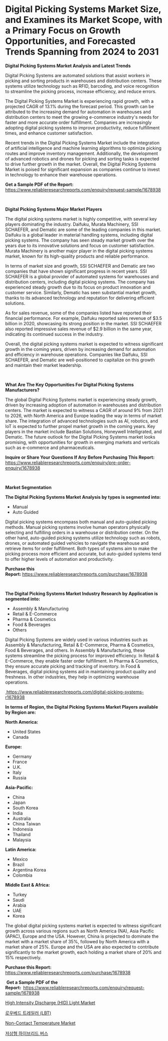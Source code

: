 <p><h1>Digital Picking Systems Market Size, and Examines its Market Scope, with a Primary Focus on Growth Opportunities, and Forecasted Trends Spanning from 2024 to 2031</h1></p><p><strong>Digital Picking Systems Market Analysis and Latest Trends</strong></p>
<p><p>Digital Picking Systems are automated solutions that assist workers in picking and sorting products in warehouses and distribution centers. These systems utilize technology such as RFID, barcoding, and voice recognition to streamline the picking process, increase efficiency, and reduce errors.</p><p>The Digital Picking Systems Market is experiencing rapid growth, with a projected CAGR of 13.1% during the forecast period. This growth can be attributed to the increasing demand for automation in warehouses and distribution centers to meet the growing e-commerce industry's needs for faster and more accurate order fulfillment. Companies are increasingly adopting digital picking systems to improve productivity, reduce fulfillment times, and enhance customer satisfaction.</p><p>Recent trends in the Digital Picking Systems Market include the integration of artificial intelligence and machine learning algorithms to optimize picking routes and improve inventory management. Additionally, the development of advanced robotics and drones for picking and sorting tasks is expected to drive further growth in the market. Overall, the Digital Picking Systems Market is poised for significant expansion as companies continue to invest in technology to enhance their warehouse operations.</p></p>
<p><strong>Get a Sample PDF of the Report:&nbsp;</strong> <a href="https://www.reliableresearchreports.com/enquiry/request-sample/1678938">https://www.reliableresearchreports.com/enquiry/request-sample/1678938</a></p>
<p>&nbsp;</p>
<p><strong>Digital Picking Systems Major Market Players</strong></p>
<p><p>The digital picking systems market is highly competitive, with several key players dominating the industry. Daifuku, Murata Machinery, SSI SCHAEFER, and Dematic are some of the leading companies in this market. Daifuku is a global leader in material handling systems, including digital picking systems. The company has seen steady market growth over the years due to its innovative solutions and focus on customer satisfaction. Murata Machinery is another major player in the digital picking systems market, known for its high-quality products and reliable performance.</p><p>In terms of market size and growth, SSI SCHAEFER and Dematic are two companies that have shown significant progress in recent years. SSI SCHAEFER is a global provider of automated systems for warehouses and distribution centers, including digital picking systems. The company has experienced steady growth due to its focus on product innovation and customer service. Similarly, Dematic has seen substantial market growth, thanks to its advanced technology and reputation for delivering efficient solutions.</p><p>As for sales revenue, some of the companies listed have reported their financial performance. For example, Daifuku reported sales revenue of $3.5 billion in 2020, showcasing its strong position in the market. SSI SCHAEFER also reported impressive sales revenue of $2.9 billion in the same year, indicating its continued success in the industry.</p><p>Overall, the digital picking systems market is expected to witness significant growth in the coming years, driven by increasing demand for automation and efficiency in warehouse operations. Companies like Daifuku, SSI SCHAEFER, and Dematic are well-positioned to capitalize on this growth and maintain their market leadership.</p></p>
<p>&nbsp;</p>
<p><strong>What Are The Key Opportunities For Digital Picking Systems Manufacturers?</strong></p>
<p><p>The global Digital Picking Systems market is experiencing steady growth, driven by increasing adoption of automation in warehouses and distribution centers. The market is expected to witness a CAGR of around 9% from 2021 to 2026, with North America and Europe leading the way in terms of market share. The integration of advanced technologies such as AI, robotics, and IoT is expected to further propel market growth in the coming years. Key players in the market include Bastian Solutions, Honeywell Intelligrated, and Dematic. The future outlook for the Digital Picking Systems market looks promising, with opportunities for growth in emerging markets and verticals such as e-commerce and pharmaceuticals.</p></p>
<p><strong>Inquire or Share Your Questions If Any Before Purchasing This Report:</strong> <a href="https://www.reliableresearchreports.com/enquiry/pre-order-enquiry/1678938">https://www.reliableresearchreports.com/enquiry/pre-order-enquiry/1678938</a></p>
<p>&nbsp;</p>
<p><strong>Market Segmentation</strong></p>
<p><strong>The Digital Picking Systems Market Analysis by types is segmented into:</strong></p>
<p><ul><li>Manual</li><li>Auto Guided</li></ul></p>
<p><p>Digital picking systems encompass both manual and auto-guided picking methods. Manual picking systems involve human operators physically selecting and fulfilling orders in a warehouse or distribution center. On the other hand, auto-guided picking systems utilize technology such as robots, drones, or automated guided vehicles to navigate the warehouse and retrieve items for order fulfillment. Both types of systems aim to make the picking process more efficient and accurate, but auto-guided systems tend to offer higher levels of automation and productivity.</p></p>
<p><strong>Purchase this Report:&nbsp;</strong><a href="https://www.reliableresearchreports.com/purchase/1678938">https://www.reliableresearchreports.com/purchase/1678938</a></p>
<p>&nbsp;</p>
<p><strong>The Digital Picking Systems Market Industry Research by Application is segmented into:</strong></p>
<p><ul><li>Assembly & Manufacturing</li><li>Retail & E-Commerce</li><li>Pharma & Cosmetics</li><li>Food & Beverages</li><li>Others</li></ul></p>
<p><p>Digital Picking Systems are widely used in various industries such as Assembly & Manufacturing, Retail & E-Commerce, Pharma & Cosmetics, Food & Beverages, and others. In Assembly & Manufacturing, these systems streamline the picking process for improved efficiency. In Retail & E-Commerce, they enable faster order fulfillment. In Pharma & Cosmetics, they ensure accurate picking and tracking of inventory. In Food & Beverages, digital picking systems aid in maintaining product quality and freshness. In other industries, they help in optimizing warehouse operations.</p></p>
<p><a href="https://www.reliableresearchreports.com/digital-picking-systems-r1678938">&nbsp;https://www.reliableresearchreports.com/digital-picking-systems-r1678938</a></p>
<p><strong>In terms of Region, the Digital Picking Systems Market Players available by Region are:</strong></p>
<p>
    <p> <strong> North America: </strong>
        <ul>
            <li>United States</li>
            <li>Canada</li>
        </ul>
        </p> 
    <p> <strong> Europe: </strong>
        <ul>
            <li>Germany</li>
            <li>France</li>
            <li>U.K.</li>
            <li>Italy</li>
            <li>Russia</li>
        </ul>
        </p> 
    <p> <strong> Asia-Pacific: </strong>
        <ul>
            <li>China</li>
            <li>Japan</li>
            <li>South Korea</li>
            <li>India</li>
            <li>Australia</li>
            <li>China Taiwan</li>
            <li>Indonesia</li>
            <li>Thailand</li>
            <li>Malaysia</li>
        </ul>
        </p> 
    <p> <strong> Latin America: </strong>
        <ul>
            <li>Mexico</li>
            <li>Brazil</li>
            <li>Argentina Korea</li>
            <li>Colombia</li>
        </ul>
        </p> 
    <p> <strong> Middle East & Africa: </strong>
        <ul>
            <li>Turkey</li>
            <li>Saudi</li>
            <li>Arabia</li>
            <li>UAE</li>
            <li>Korea</li>
        </ul>
    </p>
    </p>
<p><p>The global digital picking systems market is expected to witness significant growth across various regions such as North America (NA), Asia Pacific (APAC), Europe and the USA. However, China is projected to dominate the market with a market share of 35%, followed by North America with a market share of 25%. Europe and the USA are also expected to contribute significantly to the market growth, each holding a market share of 20% and 15% respectively.</p></p>
<p><strong>Purchase this Report: </strong><a href="https://www.reliableresearchreports.com/purchase/1678938">https://www.reliableresearchreports.com/purchase/1678938</a></p>
<p>&nbsp;<strong>Get a Sample PDF of the Report:&nbsp;&nbsp;</strong><a href="https://www.reliableresearchreports.com/enquiry/request-sample/1678938">https://www.reliableresearchreports.com/enquiry/request-sample/1678938</a></p>
<p><strong></strong></p>
<p><p><a href="https://issuu.com/reportprime-2/docs/high-intensity-discharge-hid-light-market-size-203">High Intensity Discharge (HID) Light Market</a></p><p><a href="https://github.com/mofijurk071/Market-Research-Report-List-1/blob/main/338472893551.md">로우베드 트레일러 (LBT)</a></p><p><a href="https://issuu.com/reportprime-2/docs/non-contact-temperature-market-size-2030.pptx">Non-Contact Temperature Market</a></p><p><a href="https://github.com/bunxhcci35271755/Market-Research-Report-List-2/blob/main/844731893552.md">저상형 하이브리드 버스</a></p></p>